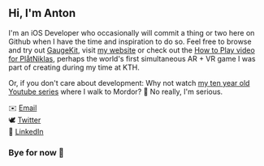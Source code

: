 ## Hi, I'm Anton

I'm an iOS Developer who occasionally will commit a thing or two here on Github when I have the time and inspiration to do so. 
Feel free to browse and try out [GaugeKit](https://github.com/antonmartinsson/GaugeKit), visit [my website](https://antonmartinsson.com) or check out the [How to Play video for PlåtNiklas](https://www.youtube.com/watch?v=6-X0B4tnFPs), perhaps the world's first simultaneous AR + VR game I was part of creating during my time at KTH.

Or, if you don't care about development: Why not watch [my ten year old Youtube series](https://www.youtube.com/watch?v=a6tFNKJKxXY) where I walk to Mordor? 🌋 
No really, I'm serious.

✉️ <a href="mailto:antonm@rtinsson.com" target="_blank">Email</a></br>
🕊 <a href="https://twitter.com/antonmedstorta" target="_blank">Twitter</a></br>
💼 <a href="https://www.linkedin.com/in/antonmartinsson" target="_blank">LinkedIn</a>
  
### Bye for now 👋
